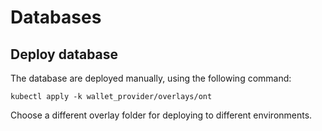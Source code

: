 # Databases

## Deploy database

The database are deployed manually, using the following command:

```
kubectl apply -k wallet_provider/overlays/ont
```

Choose a different overlay folder for deploying to different environments.
